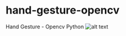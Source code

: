 # hand-gesture-opencv
Hand Gesture - Opencv Python 
![alt text](https://github.com/its-harshil/hand-gesture-opencv/blob/master/.idea/Screenshot_20200208-165713.jpg)
